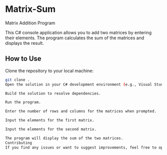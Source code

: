 # Matrix-Sum
 Matrix Addition Program

This C# console application allows you to add two matrices by entering their elements. The program calculates the sum of the matrices and displays the result.

## How to Use

 Clone the repository to your local machine:

```bash
git clone .
Open the solution in your C# development environment (e.g., Visual Studio).

Build the solution to resolve dependencies.

Run the program.

Enter the number of rows and columns for the matrices when prompted.

Input the elements for the first matrix.

Input the elements for the second matrix.

The program will display the sum of the two matrices.
Contributing
If you find any issues or want to suggest improvements, feel free to open an issue or submit a pull request.
